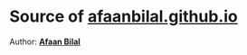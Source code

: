 Source of [afaanbilal.github.io](https://afaanbilal.github.io)
==============================================================

Author: **[Afaan Bilal](https://afaan.dev)**
